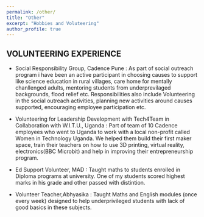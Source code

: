 ```yaml
---
permalink: /other/
title: "Other"
excerpt: "Hobbies and Voluteering"
author_profile: true
---
```



VOLUNTEERING EXPERIENCE
------
- Social Responsibility Group, Cadence Pune : As part of social outreach program i have been an active participant in choosing causes to support like science education in rural villages, care home for mentally chanllenged adults, mentoring students from underprevilaged backgrounds, flood relief etc. Responsibilities also include Volunteering in the social outreach activities, planning new activities around causes supported, encouraging employee participation etc.

- Volunteering for Leadership Development with Tech4Team in Collaboration with W.I.T.U., Uganda : Part of team of 10 Cadence employees who went to Uganda to work with a local non-profit called Women in Technology Uganda. We helped them build their first maker space, train their teachers on how to use 3D printing, virtual reality, electronics(BBC Microbit) and help in improving their entrepreneurship program.

- Ed Support Volunteer, MAD : Taught maths to students enrolled in Diploma programs at university. One of my students scored highest marks in his grade and other passed with distintion.

- Volunteer Teacher,Abhyasika : Taught Maths and English modules (once every week) designed to help underprivileged students with lack of good basics in these subjects.
